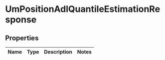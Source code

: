 

# UmPositionAdlQuantileEstimationResponse


## Properties

| Name | Type | Description | Notes |
|------------ | ------------- | ------------- | -------------|



